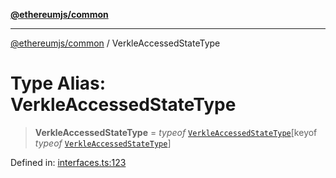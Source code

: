 [**@ethereumjs/common**](../README.md)

***

[@ethereumjs/common](../README.md) / VerkleAccessedStateType

# Type Alias: VerkleAccessedStateType

> **VerkleAccessedStateType** = *typeof* [`VerkleAccessedStateType`](../variables/VerkleAccessedStateType.md)\[keyof *typeof* [`VerkleAccessedStateType`](../variables/VerkleAccessedStateType.md)\]

Defined in: [interfaces.ts:123](https://github.com/ethereumjs/ethereumjs-monorepo/blob/master/packages/common/src/interfaces.ts#L123)
